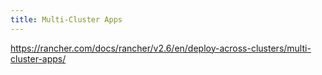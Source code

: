 ```yaml
---
title: Multi-Cluster Apps
---
```


https://rancher.com/docs/rancher/v2.6/en/deploy-across-clusters/multi-cluster-apps/